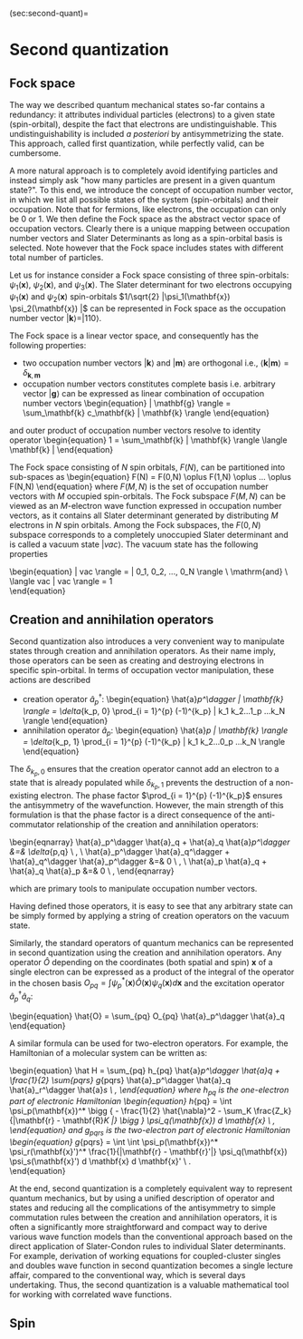(sec:second-quant)=
# Second quantization
## Fock space

The way we described quantum mechanical states so-far contains a redundancy: it attributes individual particles (electrons) to a given state (spin-orbital), despite the fact that electrons are undistinguishable. This undistinguishability is included *a posteriori* by antisymmetrizing the state. This approach, called first quantization, while perfectly valid, can be cumbersome.

A more natural approach is to completely avoid identifying particles and instead simply ask "how many particles are present in a given quantum state?". To this end, we introduce the concept of occupation number vector, in which we list all possible states of the system (spin-orbitals) and their occupation. Note that for fermions, like electrons, the occupation can only be 0 or 1. We then define the Fock space as the abstract vector space of occupation vectors. Clearly there is a unique mapping between occupation number vectors and Slater Determinants as long as a spin-orbital basis is selected. Note however that the Fock space includes states with different total number of particles.

Let us for instance consider a Fock space consisting of three spin-orbitals: $\psi_1(\mathbf{x})$, $\psi_2(\mathbf{x})$, and $\psi_3(\mathbf{x})$. The Slater determinant for two electrons occupying $\psi_1(\mathbf{x})$ and $\psi_2(\mathbf{x})$ spin-orbitals $1/\sqrt{2} |\psi_1(\mathbf{x}) \psi_2(\mathbf{x}) |$ can be represented in Fock space as the occupation number vector $|\mathbf{k}\rangle = | 1 1 0 \rangle$. 

The Fock space is a linear vector space, and consequently has the following properties:

- two occupation number vectors $| \mathbf{k} \rangle$ and $| \mathbf{m} \rangle$ are orthogonal i.e., $\langle \mathbf{k} | \mathbf{m} \rangle = \delta_{\mathbf{k}, \mathbf{m}}$ 
-  occupation number vectors constitutes complete basis i.e. arbitrary vector $|\mathbf{g}\rangle$ can be expressed as linear combination of occupation number vectors
\begin{equation}
| \mathbf{g} \rangle = \sum_\mathbf{k} c_\mathbf{k} | \mathbf{k} \rangle
\end{equation}

and outer product of occupation number vectors resolve to identity operator
\begin{equation}
1 = \sum_\mathbf{k} | \mathbf{k} \rangle \langle  \mathbf{k} | 
\end{equation}

The Fock space consisting of $N$ spin orbitals, $F(N)$, can be partitioned into sub-spaces as 
\begin{equation}
 F(N) = F(0,N) \oplus F(1,N) \oplus ... \oplus F(N,N) 
\end{equation}
where $F(M, N)$ is the set of occupation number vectors with $M$ occupied spin-orbitals. The Fock subspace $F(M,N)$ can be viewed as an $M$-electron wave function expressed in occupation number vectors, as it contains all Slater determinant generated by distributing $M$ electrons in $N$ spin orbitals. Among the Fock subspaces, the $F(0, N)$ subspace corresponds to a completely unoccupied Slater determinant and is called a vacuum state $| vac \rangle$. The vacuum state has the following properties

\begin{equation}
| vac \rangle = | 0_1, 0_2, ..., 0_N \rangle  \ \mathrm{and} \ \langle vac | vac \rangle = 1   
\end{equation}

## Creation and annihilation operators
Second quantization also introduces a very convenient way to manipulate states through creation and annihilation operators. As their name imply, those operators can be seen as creating and destroying electrons in specific spin-orbital. In terms of occupation vector manipulation, these actions are described

- creation operator $\hat{a}_p^\dagger$: 
\begin{equation}
 \hat{a}_p^\dagger | \mathbf{k} \rangle = \delta_{k_p, 0} \prod_{i = 1}^{p} (-1)^{k_p} | k_1 k_2...1_p ...k_N \rangle 
\end{equation}
- annihilation operator $\hat{a}_p$: 
\begin{equation}
 \hat{a}_p | \mathbf{k} \rangle = \delta_{k_p, 1} \prod_{i = 1}^{p} (-1)^{k_p} | k_1 k_2...0_p ...k_N \rangle 
\end{equation}


The $\delta_{k_p, 0}$ ensures that the creation operator cannot add an electron to a state that is already populated while $\delta_{k_p, 1}$ prevents the destruction of a non-existing electron. The phase factor $\prod_{i = 1}^{p} (-1)^{k_p}$ ensures the antisymmetry of the wavefunction.  However, the main strength of this formulation is that the phase factor is a direct consequence of the anti-commutator relationship of the creation and annihilation operators: 

\begin{eqnarray}
\hat{a}_p^\dagger \hat{a}_q +  \hat{a}_q \hat{a}_p^\dagger &=& \delta_{p,q}  \ ,  \\ 
\hat{a}_p^\dagger \hat{a}_q^\dagger +  \hat{a}_q^\dagger \hat{a}_p^\dagger &=& 0 \ ,  \\
\hat{a}_p \hat{a}_q +  \hat{a}_q \hat{a}_p &=& 0 \ , 
\end{eqnarray}

which are primary tools to manipulate occupation number vectors.

Having defined those operators, it is easy to see that any arbitrary state can be simply formed by applying a string of creation operators on the vacuum state. 

Similarly, the standard operators of quantum mechanics can be represented in second quantization using the creation and annihilation operators. Any operator $\hat{O}$ depending on the coordinates (both spatial and spin) $\mathbf{x}$ of a single electron can be expressed as a product of the integral of the operator in the chosen basis $O_{pq}= \int \psi_p^* (\mathbf{x}) \hat{O} (\mathbf{x}) \psi_q (\mathbf{x}) d\mathbf{x}$ and the excitation operator $\hat{a}_p^\dagger \hat{a}_q$:

\begin{equation}
\hat{O} = \sum_{pq} O_{pq} \hat{a}_p^\dagger \hat{a}_q
\end{equation}

A similar formula can be used for two-electron operators. For example, the Hamiltonian of a molecular system can be written as:

\begin{equation}
\hat H = \sum_{pq} h_{pq} \hat{a}_p^\dagger \hat{a}_q + \frac{1}{2} \sum_{pqrs} g_{pqrs} \hat{a}_p^\dagger \hat{a}_q \hat{a}_r^\dagger \hat{a}_s \ , 
\end{equation}
where $h_{pq}$ is the one-electron part of electronic Hamiltonian 
\begin{equation}
 h_{pq} = \int \psi_p(\mathbf{x})^* \bigg \{ - \frac{1}{2} \hat{\nabla}^2 - \sum_K \frac{Z_k}{|\mathbf{r} - \mathbf{R}_K |} \bigg \} \psi_q(\mathbf{x}) d \mathbf{x} \ , 
\end{equation}
and $g_{pqrs}$ is the two-electron part of electronic Hamiltonian 
\begin{equation}
g_{pqrs} = \int \int \psi_p(\mathbf{x})^* \psi_r(\mathbf{x}')^* \frac{1}{|\mathbf{r} - \mathbf{r}'|} \psi_q(\mathbf{x}) \psi_s(\mathbf{x}') d \mathbf{x} d \mathbf{x}' \ .  
\end{equation}

At the end, second quantization is a completely equivalent way to represent quantum mechanics, but by using a unified description of operator and states and reducing all the complications of the antisymmetry to simple commutation rules between the creation and annihilation operators, it is often a significantly more straightforward and compact way to derive various wave function models than the conventional approach based on the direct application of Slater-Condon rules to individual Slater determinants. For example, derivation of working equations for coupled-cluster singles and doubles wave function in second quantization becomes a single lecture affair, compared to the conventional way, which is several days undertaking. Thus, the second quantization is a valuable mathematical tool for working with correlated wave functions.

## Spin

```python

```
